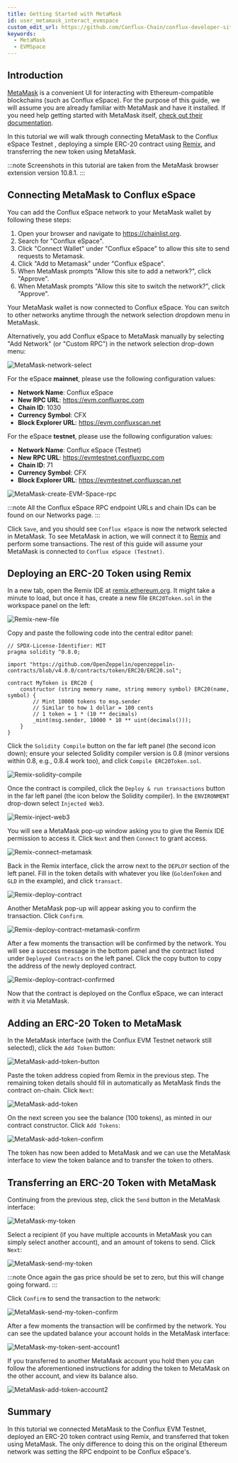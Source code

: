 ```yaml
---
title: Getting Started with MetaMask
id: user_metamask_interact_evmspace
custom_edit_url: https://github.com/Conflux-Chain/conflux-developer-site/edit/master/docs/guides/en/use-metamask-to-interact-evmspace.md
keywords:
  - MetaMask
  - EVMSpace
---
```


## Introduction

[MetaMask] is a convenient UI for interacting with Ethereum-compatible blockchains (such as Conflux eSpace).
For the purpose of this guide, we will assume you are already familiar with MetaMask and have it installed.
If you need help getting started with MetaMask itself, [check out their documentation](https://metamask.io/faqs.html).

In this tutorial we will walk through connecting MetaMask to the Conflux eSpace Testnet , deploying a simple ERC-20 contract using [Remix], and transferring the new token using MetaMask.

:::note
Screenshots in this tutorial are taken from the MetaMask browser extension version 10.8.1.
:::

## Connecting MetaMask to Conflux eSpace

You can add the Conflux eSpace network to your MetaMask wallet by following these steps:

1. Open your browser and navigate to https://chainlist.org.
1. Search for "Conflux eSpace".
1. Click "Connect Wallet" under "Conflux eSpace" to allow this site to send requests to Metamask.
1. Click "Add to Metamask" under "Conflux eSpace".
1. When MetaMask prompts "Allow this site to add a network?", click "Approve".
1. When MetaMask prompts "Allow this site to switch the network?", click "Approve".

Your MetaMask wallet is now connected to Conflux eSpace. You can switch to other networks anytime through the network selection dropdown menu in MetaMask.

Alternatively, you add Conflux eSpace to MetaMask manually by selecting "Add Network" (or "Custom RPC") in the network selection drop-down menu:

![MetaMask-network-select](/img/Metamask/metamask_choose_network-0d3034f88dcd7bc92f61df7d1be9bb7c.png)

For the eSpace **mainnet**, please use the following configuration values:

- **Network Name**: Conflux eSpace
- **New RPC URL**: https://evm.confluxrpc.com
- **Chain ID**: 1030
- **Currency Symbol**: CFX
- **Block Explorer URL**: https://evm.confluxscan.net

For the eSpace **testnet**, please use the following configuration values:

- **Network Name**: Conflux eSpace (Testnet)
- **New RPC URL**: https://evmtestnet.confluxrpc.com
- **Chain ID**: 71
- **Currency Symbol**: CFX
- **Block Explorer URL**: https://evmtestnet.confluxscan.net

![MetaMask-create-EVM-Space-rpc](/img/Metamask/metamask_add_network.png)

:::note
All the Conflux eSpace RPC endpoint URLs and chain IDs can be found on our Networks page.
:::

Click `Save`, and you should see `Conflux eSpace` is now the network selected in MetaMask.
To see MetaMask in action, we will connect it to [Remix] and perform some transactions.
The rest of this guide will assume your MetaMask is connected to `Conflux eSpace (Testnet)`.

## Deploying an ERC-20 Token using Remix

In a new tab, open the Remix IDE at [remix.ethereum.org](https://remix.ethereum.org).
It might take a minute to load, but once it has, create a new file `ERC20Token.sol` in the workspace panel on the left:

![Remix-new-file](/img/Metamask/remix_new_file-15cadba3e578d16df451448175231e8b.png)

Copy and paste the following code into the central editor panel:

```solidity
// SPDX-License-Identifier: MIT
pragma solidity ^0.8.0;

import "https://github.com/OpenZeppelin/openzeppelin-contracts/blob/v4.0.0/contracts/token/ERC20/ERC20.sol";

contract MyToken is ERC20 {
    constructor (string memory name, string memory symbol) ERC20(name, symbol) {
        // Mint 10000 tokens to msg.sender
        // Similar to how 1 dollar = 100 cents
        // 1 token = 1 * (10 ** decimals)
        _mint(msg.sender, 10000 * 10 ** uint(decimals()));
    }
}
```

Click the `Solidity Compile` button on the far left panel (the second icon down);
ensure your selected Solidity compiler version is 0.8 (minor versions within 0.8, e.g., 0.8.4 work too), and click `Compile ERC20Token.sol`.

![Remix-solidity-compile](/img/Metamask/remix_solidity_compile-1f459820c9caef73c47d3af1c87e71a6.png)

Once the contract is compiled, click the `Deploy & run transactions` button in the far left panel (the icon below the Solidity compiler).
In the `ENVIRONMENT` drop-down select `Injected Web3`.

![Remix-inject-web3](/img/Metamask/remix_injected_web3-dbb0d671a1703239451d7d4e133f68ba.png)

You will see a MetaMask pop-up window asking you to give the Remix IDE permission to access it.
Click `Next` and then `Connect` to grant access.

![Remix-connect-metamask](/img/Metamask/remix_connect_with_metamask-9d8214740f372d3b41e489cbe23c5884.png)

Back in the Remix interface, click the arrow next to the `DEPLOY` section of the left panel.
Fill in the token details with whatever you like (`GoldenToken` and `GLD` in the example), and click `transact`.

![Remix-deploy-contract](/img/Metamask/remix_deploy_contract-6423d60330003a7ffc0dc28ee5cd8178.png)

Another MetaMask pop-up will appear asking you to confirm the transaction.
Click `Confirm`.

![Remix-deploy-contract-metamask-confirm](/img/Metamask/remix_deploy_contract_metamask_confirm-6b4f8c2a751ec4a4b6ad9df96584c623.png)


After a few moments the transaction will be confirmed by the network.
You will see a success message in the bottom panel and the contract listed under `Deployed Contracts` on the left panel.
Click the copy button to copy the address of the newly deployed contract.

![Remix-deploy-contract-confirmed](/img/Metamask/remix_deploy_contract_confirmed-59390e985747c30736f46356a88b4ff1.png)

Now that the contract is deployed on the Conflux eSpace, we can interact with it via MetaMask.

## Adding an ERC-20 Token to MetaMask

In the MetaMask interface (with the Conflux EVM Testnet network still selected), click the `Add Token` button:

![MetaMask-add-token-button](/img/Metamask/metam-import-token.png)

Paste the token address copied from Remix in the previous step.
The remaining token details should fill in automatically as MetaMask finds the contract on-chain.
Click `Next`:

![MetaMask-add-token](/img/Metamask/mm-import-token-short-1.png)

On the next screen you see the balance (100 tokens), as minted in our contract constructor.
Click `Add Tokens`:

![MetaMask-add-token-confirm](/img/Metamask/mm-import-token-short-2.png)

The token has now been added to MetaMask and we can use the MetaMask interface to view the token balance and to transfer the token to others.

## Transferring an ERC-20 Token with MetaMask

Continuing from the previous step, click the `Send` button in the MetaMask interface:

![MetaMask-my-token](/img/Metamask/start-send-gld.jpeg)

Select a recipient (if you have multiple accounts in MetaMask you can simply select another account), and an amount of tokens to send.
Click `Next`:

![MetaMask-send-my-token](/img/Metamask/send-gld-1.jpeg)

:::note
Once again the gas price should be set to zero, but this will change going forward.
:::

Click `Confirm` to send the transaction to the network:

![MetaMask-send-my-token-confirm](/img/Metamask/send-gld-confirm.jpeg)

After a few moments the transaction will be confirmed by the network.
You can see the updated balance your account holds in the MetaMask interface:

![MetaMask-my-token-sent-account1](/img/Metamask/token-transfer-balance-changed.jpeg)

If you transferred to another MetaMask account you hold then you can follow the aforementioned instructions for adding the token to MetaMask on the other account, and view its balance also.

![MetaMask-add-token-account2](/img/Metamask/mm-token-balance-changed.png)

## Summary

In this tutorial we connected MetaMask to the Conflux EVM Testnet, deployed an ERC-20 token contract using Remix, and transferred that token using MetaMask.
The only difference to doing this on the original Ethereum network was setting the RPC endpoint to be Conflux eSpace's.

[MetaMask]: https://metamask.io
[Remix]: https://remix.ethereum.org
[OpenZeppelin]: https://openzeppelin.com/contracts/
[example from Solidity by Example]: https://solidity-by-example.org/app/erc20/
